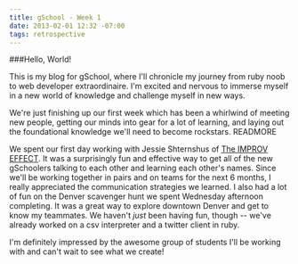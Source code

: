 ```yaml
---
title: gSchool - Week 1
date: 2013-02-01 12:32 -07:00
tags: retrospective
---
```


###Hello, World! 

This is my blog for gSchool, where I'll chronicle my journey from ruby noob to web developer extraordinaire. I'm excited and nervous to immerse myself in a new world of knowledge and challenge myself in new ways.

We're just finishing up our first week which has been a whirlwind of meeting new people, getting our minds into gear for a lot of learning, and laying out the foundational knowledge we'll need to become rockstars. READMORE

We spent our first day working with Jessie Shternshus of [The IMPROV EFFECT](http://www.improveffect.com). It was a surprisingly fun and effective way to get all of the new gSchoolers talking to each other and learning each other's names. Since we'll be working together in pairs and on teams for the next 6 months, I really appreciated the communication strategies we learned. I also had a lot of fun on the Denver scavenger hunt we spent Wednesday afternoon completing. It was a great way to explore downtown Denver and get to know my teammates. We haven't _just_ been having fun, though -- we've already worked on a csv interpreter and a twitter client in ruby. 

I'm definitely impressed by the awesome group of students I'll be working with and can't wait to see what we create!
